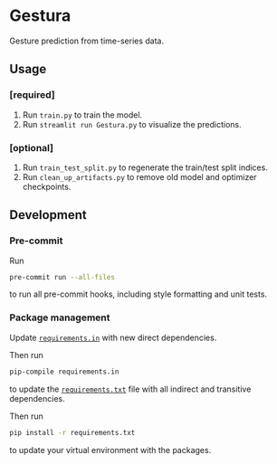 # Gestura

Gesture prediction from time-series data.

## Usage

### [required]

1. Run `train.py` to train the model.
2. Run `streamlit run Gestura.py` to visualize the predictions.

### [optional]

1. Run `train_test_split.py` to regenerate the train/test split indices.
2. Run `clean_up_artifacts.py` to remove old model and optimizer checkpoints.

## Development

### Pre-commit

Run

```bash
pre-commit run --all-files
```

to run all pre-commit hooks, including style formatting and unit tests.

### Package management

Update [`requirements.in`](requirements.in) with new direct dependencies.

Then run

```bash
pip-compile requirements.in
```

to update the [`requirements.txt`](requirements.txt) file with all indirect and transitive dependencies.

Then run

```bash
pip install -r requirements.txt
```

to update your virtual environment with the packages.
